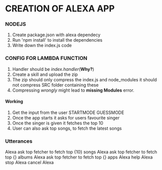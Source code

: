 #  CREATION OF ALEXA APP

### NODEJS

1. Create package.json with alexa dependecy
2. Run 'npm install' to install the dependencies 
3. Write down the index.js code


### CONFIG FOR LAMBDA FUNCTION

1. Handler should be _index.handler_(__Why?__)
2. Create a skill and upload the zip
3. The zip should only compress the index.js and node_modules it should not compress SRC folder containing these
4. Compressing _wrongly_ might lead to __missing Modules__ error.

#### Working
1. Get the input from the user
    STARTMODE
    GUESSMODE
2. Once the app starts it asks for users favourite singer
3. Once the singer is given it fetches the top 10
4. User can also ask top songs, to fetch the latest songs

### Utterances

Alexa ask top fetcher to fetch top {10} songs
Alexa ask top fetcher to fetch top {} albums
Alexa ask top fetcher to fetch top {} apps
Alexa help
Alexa stop
Alexa cancel
Alexa


